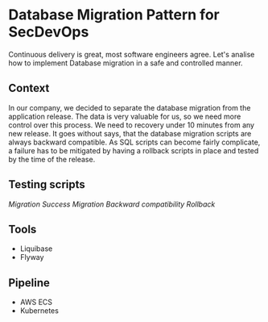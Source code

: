 ---
---
# Database Migration Pattern for SecDevOps

Continuous delivery is great, most software engineers agree.
Let's analise how to implement Database migration in a safe and controlled manner.

## Context
In our company, we decided to separate the database migration from the application release.
The data is very valuable for us, so we need more control over this process.
We need to recovery under 10 minutes from any new release. 
It goes without says, that the database migration scripts are always backward compatible.
As SQL scripts can become fairly complicate, a failure has to be mitigated by having 
a rollback scripts in place and tested by the time of the release.

## Testing scripts
*Migration Success*
*Migration Backward compatibility*
*Rollback*

## Tools
- Liquibase
- Flyway

## Pipeline
- AWS ECS
- Kubernetes